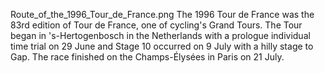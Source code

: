 Route_of_the_1996_Tour_de_France.png The 1996 Tour de France was the 83rd edition of Tour de France, one of cycling's Grand Tours. The Tour began in 's-Hertogenbosch in the Netherlands with a prologue individual time trial on 29 June and Stage 10 occurred on 9 July with a hilly stage to Gap. The race finished on the Champs-Élysées in Paris on 21 July.
